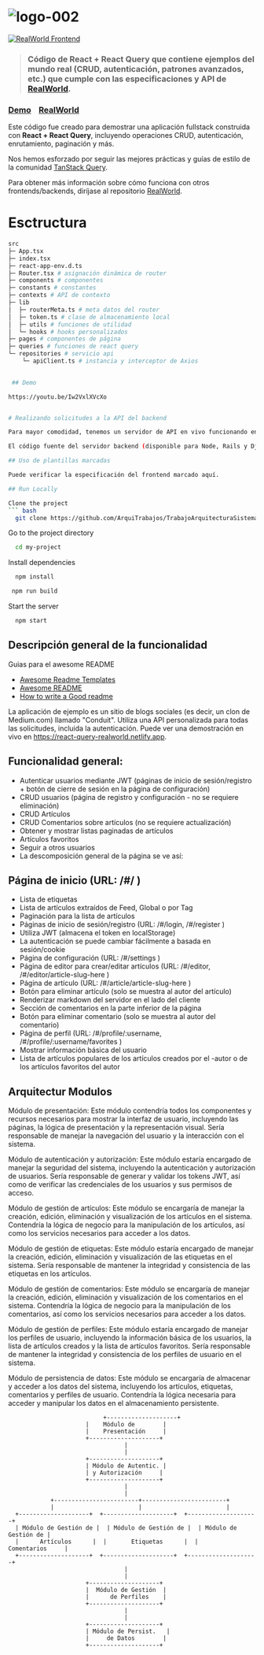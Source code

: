 # ![logo-002](https://user-images.githubusercontent.com/90181028/217143286-a023dd4b-f3a7-4218-8802-39a3bd2b15a8.png)

[![RealWorld Frontend](https://img.shields.io/badge/realworld-frontend-%23783578.svg)](http://realworld.io)

> ### Código de React + React Query que contiene ejemplos del mundo real (CRUD, autenticación, patrones avanzados, etc.) que cumple con las especificaciones y API de [RealWorld](https://github.com/gothinkster/realworld).

### [Demo](https://react-query-realworld.netlify.app)&nbsp;&nbsp;&nbsp;&nbsp;[RealWorld](https://github.com/gothinkster/realworld)

Este código fue creado para demostrar una aplicación fullstack construida con **React + React Query**, incluyendo operaciones CRUD, autenticación, enrutamiento, paginación y más.

Nos hemos esforzado por seguir las mejores prácticas y guías de estilo de la comunidad [TanStack Query](https://tanstack.com/query/latest/docs/react/overview).

Para obtener más información sobre cómo funciona con otros frontends/backends, diríjase al repositorio [RealWorld](https://github.com/gothinkster/realworld).

# Esctructura

```bash
src
├─ App.tsx
├─ index.tsx
├─ react-app-env.d.ts
├─ Router.tsx # asignación dinámica de router
├─ components # componentes
├─ constants # constantes
├─ contexts # API de contexto
├─ lib
│  ├─ routerMeta.ts # meta datos del router
│  ├─ token.ts # clase de almacenamiento local
│  ├─ utils # funciones de utilidad
│  └─ hooks # hooks personalizados
├─ pages # componentes de página
├─ queries # funciones de react query
└─ repositories # servicio api
    └─ apiClient.ts # instancia y interceptor de Axios
    

 ## Demo

https://youtu.be/Iw2VxlXVcXo


# Realizando solicitudes a la API del backend

Para mayor comodidad, tenemos un servidor de API en vivo funcionando en https://conduit.productionready.io/api para que la aplicación realice solicitudes. Puede ver la especificación de la API aquí, que contiene todas las rutas y respuestas para el servidor.

El código fuente del servidor backend (disponible para Node, Rails y Django) se puede encontrar en el repositorio principal de RealWorld.

## Uso de plantillas marcadas

Puede verificar la especificación del frontend marcado aquí.

## Run Locally

Clone the project
``` bash
  git clone https://github.com/ArquiTrabajos/TrabajoArquitecturaSistemas
```
Go to the project directory
``` bash
  cd my-project
```
Install dependencies
```bash
  npm install
```
```bash
 npm run build
```
Start the server

```bash
  npm start
```

## Descripción general de la funcionalidad
  Guias para el awesome README
 - [Awesome Readme Templates](https://awesomeopensource.com/project/elangosundar/awesome-README-templates)
 - [Awesome README](https://github.com/matiassingers/awesome-readme)
 - [How to write a Good readme](https://bulldogjob.com/news/449-how-to-write-a-good-readme-for-your-github-project)


La aplicación de ejemplo es un sitio de blogs sociales (es decir, un clon de Medium.com) llamado "Conduit". Utiliza una API personalizada para todas las solicitudes, incluida la autenticación. Puede ver una demostración en vivo en https://react-query-realworld.netlify.app.

## Funcionalidad general:

- Autenticar usuarios mediante JWT (páginas de inicio de sesión/registro + botón de cierre de sesión en la página de configuración)
- CRUD usuarios (página de registro y configuración - no se requiere eliminación)
- CRUD Artículos
- CRUD Comentarios sobre artículos (no se requiere actualización)
- Obtener y mostrar listas paginadas de artículos
- Artículos favoritos
- Seguir a otros usuarios
- La descomposición general de la página se ve así:

## Página de inicio (URL: /#/ )
- Lista de etiquetas
- Lista de artículos extraídos de Feed, Global o por Tag
- Paginación para la lista de artículos
- Páginas de inicio de sesión/registro (URL: /#/login, /#/register )
- Utiliza JWT (almacena el token en localStorage)
- La autenticación se puede cambiar fácilmente a basada en sesión/cookie
- Página de configuración (URL: /#/settings )
- Página de editor para crear/editar artículos (URL: /#/editor, /#/editor/article-slug-here )
- Página de artículo (URL: /#/article/article-slug-here )
- Botón para eliminar artículo (solo se muestra al autor del artículo)
- Renderizar markdown del servidor en el lado del cliente
- Sección de comentarios en la parte inferior de la página
- Botón para eliminar comentario (solo se muestra al autor del comentario)
- Página de perfil (URL: /#/profile/:username, /#/profile/:username/favorites )
- Mostrar información básica del usuario
- Lista de artículos populares de los artículos creados por el -autor o de los artículos favoritos del autor

## Arquitectur Modulos

Módulo de presentación: Este módulo contendría todos los componentes y recursos necesarios para mostrar la interfaz de usuario, incluyendo las páginas, la lógica de presentación y la representación visual. Sería responsable de manejar la navegación del usuario y la interacción con el sistema.

Módulo de autenticación y autorización: Este módulo estaría encargado de manejar la seguridad del sistema, incluyendo la autenticación y autorización de usuarios. Sería responsable de generar y validar los tokens JWT, así como de verificar las credenciales de los usuarios y sus permisos de acceso.

Módulo de gestión de artículos: Este módulo se encargaría de manejar la creación, edición, eliminación y visualización de los artículos en el sistema. Contendría la lógica de negocio para la manipulación de los artículos, así como los servicios necesarios para acceder a los datos.

Módulo de gestión de etiquetas: Este módulo estaría encargado de manejar la creación, edición, eliminación y visualización de las etiquetas en el sistema. Sería responsable de mantener la integridad y consistencia de las etiquetas en los artículos.

Módulo de gestión de comentarios: Este módulo se encargaría de manejar la creación, edición, eliminación y visualización de los comentarios en el sistema. Contendría la lógica de negocio para la manipulación de los comentarios, así como los servicios necesarios para acceder a los datos.

Módulo de gestión de perfiles: Este módulo estaría encargado de manejar los perfiles de usuario, incluyendo la información básica de los usuarios, la lista de artículos creados y la lista de artículos favoritos. Sería responsable de mantener la integridad y consistencia de los perfiles de usuario en el sistema.

Módulo de persistencia de datos: Este módulo se encargaría de almacenar y acceder a los datos del sistema, incluyendo los artículos, etiquetas, comentarios y perfiles de usuario. Contendría la lógica necesaria para acceder y manipular los datos en el almacenamiento persistente.

                               +--------------------+
                          |    Módulo de        |
                          |    Presentación     |
                          +--------------------+
                                     |
                                     |
                          +--------------------+
                          | Módulo de Autentic. |
                          | y Autorización     |
                          +--------------------+
                                     |
                                     |
                +------------------------+------------------------+
                |                        |                        |
      +--------------------+  +--------------------+  +--------------------+
      | Módulo de Gestión de |  | Módulo de Gestión de |  | Módulo de Gestión de |
      |      Artículos      |  |       Etiquetas      |  |      Comentarios     |
      +--------------------+  +--------------------+  +--------------------+
                                     |
                                     |
                          +--------------------+
                          |  Módulo de Gestión  |
                          |      de Perfiles    |
                          +--------------------+
                                     |
                                     |
                          +--------------------+
                          | Módulo de Persist.   |
                          |     de Datos        |
                          +--------------------+



